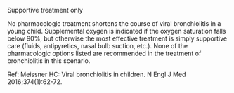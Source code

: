 Supportive treatment only

No pharmacologic treatment shortens the course of viral bronchiolitis in a young child. Supplemental oxygen is indicated if the oxygen saturation falls below 90%, but otherwise the most effective treatment is simply supportive care (fluids, antipyretics, nasal bulb suction, etc.). None of the pharmacologic options listed are recommended in the treatment of bronchiolitis in this scenario.

Ref: Meissner HC: Viral bronchiolitis in children. N Engl J Med 2016;374(1):62-72.